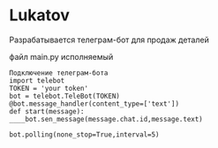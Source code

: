 # Lukatov

Разрабатывается телеграм-бот для продаж деталей

файл main.py исполняемый

    Подключение телеграм-бота
    import telebot
    TOKEN = 'your token'
    bot = telebot.TeleBot(TOKEN)
    @bot.message_handler(content_type=['text'])
    def start(message):
    ____bot.sen_message(message.chat.id,message.text)

    bot.polling(none_stop=True,interval=5)
